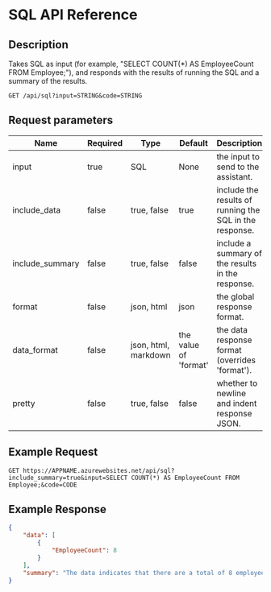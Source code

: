 # SQL API Reference

## Description

Takes SQL as input (for example, "SELECT COUNT(*) AS EmployeeCount FROM Employee;"), and responds with the results of running the SQL and a summary of the results.

```text
GET /api/sql?input=STRING&code=STRING
```

## Request parameters

| Name | Required | Type | Default | Description |
| --- | --- | --- | --- | --- |
| input | true | SQL | None | the input to send to the assistant. |
| include_data | false | true, false | true | include the results of running the SQL in the response. |
| include_summary | false | true, false | false | include a summary of the results in the response. |
| format | false | json, html | json | the global response format. |
| data_format | false | json, html, markdown | the value of 'format' | the data response format (overrides 'format'). |
| pretty | false | true, false | false | whether to newline and indent response JSON. |

## Example Request

```text
GET https://APPNAME.azurewebsites.net/api/sql?include_summary=true&input=SELECT COUNT(*) AS EmployeeCount FROM Employee;&code=CODE
```

## Example Response

```json
{
    "data": [
        {
            "EmployeeCount": 8
        }
    ],
    "summary": "The data indicates that there are a total of 8 employees."
}
```
